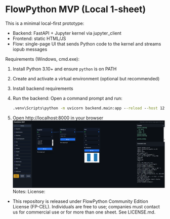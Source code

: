 # FlowPython MVP (Local 1-sheet)

This is a minimal local-first prototype:
- Backend: FastAPI + Jupyter kernel via jupyter_client
- Frontend: static HTML/JS
- Flow: single-page UI that sends Python code to the kernel and streams iopub messages

Requirements (Windows, cmd.exe):
1) Install Python 3.10+ and ensure `python` is on PATH
2) Create and activate a virtual environment (optional but recommended)
3) Install backend requirements
4) Run the backend:
	Open a command prompt and run:
   
	```cmd
	.venv\Scripts\python -m uvicorn backend.main:app --reload --host 127.0.0.1 --port 8000
	```
5) Open http://localhost:8000 in your browser
![alt text](image.png)
Notes:
License:
- This repository is released under FlowPython Community Edition License (FP-CEL). Individuals are free to use; companies must contact us for commercial use or for more than one sheet. See LICENSE.md.
